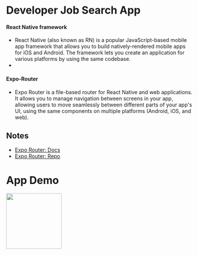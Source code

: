 # Developer Job Search App
#### React Native framework
- React Native (also known as RN) is a popular JavaScript-based mobile app framework that allows you to build natively-rendered mobile apps for iOS and Android. The framework lets you create an application for various platforms by using the same codebase.
- 
#### Expo-Router
- Expo Router is a file-based router for React Native and web applications. It allows you to manage navigation between screens in your app, allowing users to move seamlessly between different parts of your app's UI, using the same components on multiple platforms (Android, iOS, and web).

## Notes

- [Expo Router: Docs](https://expo.github.io/router)
- [Expo Router: Repo](https://github.com/expo/router)

# App Demo
<img src="https://github.com/guddushah/Developer-Job-Search-App-ReactNative/assets/40028193/6fd4b6b7-8191-4096-9ff5-bc4d04173c1e" width="150">
